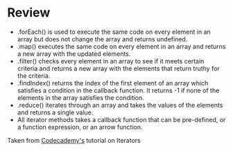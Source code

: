 <h1>Review</h1>

<ul>
<li>.forEach() is used to execute the same code on every element in an array but does not change the array and returns undefined.</li>
<li>.map() executes the same code on every element in an array and returns a new array with the updated elements.</li>
<li>.filter() checks every element in an array to see if it meets certain criteria and returns a new array with the elements that return truthy for the criteria.</li>
<li>.findIndex() returns the index of the first element of an array which satisfies a condition in the callback function. It returns -1 if none of the elements in the array satisfies the condition.</li>
<li>.reduce() iterates through an array and takes the values of the elements and returns a single value.</li>
<li>All iterator methods takes a callback function that can be pre-defined, or a function expression, or an arrow function.
</ul>

Taken from [Codecademy's](https://www.codecademy.com/courses/introduction-to-javascript/lessons/javascript-iterators/exercises/iterators-review) tutorial on Iterators
